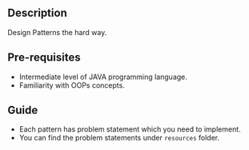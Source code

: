 ## Description
Design Patterns the hard way.

## Pre-requisites
- Intermediate level of JAVA programming language.
- Familiarity with OOPs concepts.

## Guide
- Each pattern has problem statement which you need to implement.
- You can find the problem statements under `resources` folder.

